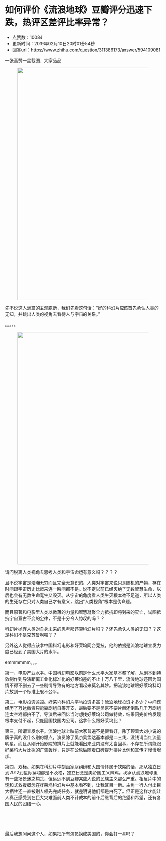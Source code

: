 # 如何评价《流浪地球》豆瓣评分迅速下跌，热评区差评比率异常？
- 点赞数：10084
- 更新时间：2019年02月10日20时01分54秒
- 回答url：https://www.zhihu.com/question/311386173/answer/594109081
<body>
 <p data-pid="LPZ_lhh4">一张高赞一星截图，大家品品</p>
 <figure data-size="normal">
  <img src="https://picx.zhimg.com/50/v2-95d27db45e06cfaf024703e4a858f545_720w.jpg?source=1940ef5c" data-rawwidth="750" data-rawheight="1334" data-size="normal" data-original-token="v2-98fbd6a3d34052fbef2c43c56b9024a8" data-default-watermark-src="https://picx.zhimg.com/50/v2-3e2a6d1f73f5a0cd0a6f2548e9e3c589_720w.jpg?source=1940ef5c" class="origin_image zh-lightbox-thumb" width="750" data-original="https://pica.zhimg.com/v2-95d27db45e06cfaf024703e4a858f545_r.jpg?source=1940ef5c">
 </figure>
 <p data-pid="Q0-TxjdV">先不说这人满篇的主观臆断，我们先看这句话：“好的科幻片应该首先承认人类的无知，并跳出人类的视角去看待人与宇宙的关系。”</p>
 <p data-pid="uJ_QcJBw">。。。。。</p>
 <figure data-size="normal">
  <img src="https://pic1.zhimg.com/50/v2-b6f454ac06328aabc223a6f28461ab50_720w.jpg?source=1940ef5c" data-rawwidth="750" data-rawheight="730" data-size="normal" data-original-token="v2-4b8ed51679b818175be691712b046d45" data-default-watermark-src="https://pica.zhimg.com/50/v2-06524d63a111b6f8c4859a69d24f9226_720w.jpg?source=1940ef5c" class="origin_image zh-lightbox-thumb" width="750" data-original="https://picx.zhimg.com/v2-b6f454ac06328aabc223a6f28461ab50_r.jpg?source=1940ef5c">
 </figure>
 <p data-pid="6TYE53Yt">请问脱离人类视角去思考人类和宇宙命运有意义吗？？？？</p>
 <p data-pid="SP3TH-H5">且不说宇宙是浩瀚无穷而且完全无意识的，人类对宇宙来说只是随机的产物，存在时间跟宇宙历史比起来连一瞬间都不是。说不定以前已经灭绝了无数智慧生命，以后也会有无数生命诞生又毁灭。从宇宙的角度看人类生灭根本微不足道，所以人类的生死存亡只对人类自己才有意义，跳出“人类视角”根本是伪命题。</p>
 <p data-pid="lalM_TnR">而且原著和电影里人类以微薄的力量和智慧凝聚全力抵抗即将到来的灭亡，试图抵抗宇宙亘古不变的定律，不是十分令人惊叹的吗？？</p>
 <p data-pid="ydUWikre">科幻片抛弃人类对自身未来的思考那还算科幻片吗？？还先承认人类的无知？？这是科幻不是克苏鲁啊喂？？</p>
 <p data-pid="AgbQE1lQ">另外这人觉得应该拿中国科幻电影和好莱坞同台竞技，他的依据是流浪地球宣发力度已经到了美国大片的水平。</p>
 <p data-pid="fdrilrAy">emmmmmm。。。</p>
 <p data-pid="3nS6LkCt">第一，电影产业水平。中国科幻电影以前是什么水平大家基本都了解，从剧本到特效制作到导演距离工业化标准化的好莱坞差的不止十万八千里，流浪地球还因为国情不得不删去了一些剧情导致有的地方看起来莫名其妙。把流浪地球跟好莱坞科幻片放到一个标准上很不公平。</p>
 <p data-pid="X_S9LBZs">第二，电影投资差距。好莱坞科幻片平均投资多高？流浪地球投资才多少？中间还经历了万达撤资只能靠剧组自筹开支，最后要不是吴京不要片酬还倒贴几千万剧组连太空戏都拍不了。导演后来回忆当时想找好莱坞公司做特效，结果问完价格发现根本支付不起，只能回国找国内公司。这拿什么跟好莱坞比？</p>
 <p data-pid="Xcsu2Sbh">第三，所谓宣发水平。流浪地球上映前大家普遍不是很看好，除了顶着大刘小说的牌子真的没什么别的爆点，演员除了吴京吴孟达基本都是二三线，没钱请当红流量明星。而且从刚开始影院的排片上就能看出来业内没有太当回事，不存在所谓能跟好莱坞大片比拟的广告轰炸，只是在公映后随着口碑提升排片比例和宣传才慢慢增加。</p>
 <p data-pid="wqJiqcWW">第四，双标。如果在科幻片中刻画家庭纠纷和大国情怀属于狭隘的话，那从独立日到2012到星际穿越都是不及格，独立日更是美帝国主义辣鸡。我承认流浪地球里有一些场景迷之尴尬，但远远不到豆瓣某些人说的民族主义那么严重。相反片中的饱和式救援概念在好莱坞科幻片中基本看不到，让我耳目一新。主角一行人付出巨大牺牲还一直被别人领先完成任务，就差明说他们都是白死了。但正是这样才能让人真正感受到在巨大灾难面前人类不计成本的前仆后继背后的绝望和希望，还有各国人民的团结一心。</p>
 <p class="ztext-empty-paragraph"><br></p>
 <p class="ztext-empty-paragraph"><br></p>
 <p data-pid="gS4m4AlR">最后我想问问这个人，如果把所有演员换成美国的，你会打一星吗？</p>
</body>